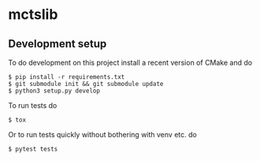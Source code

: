 # mctslib

## Development setup
To do development on this project install a recent version of CMake and do
```
$ pip install -r requirements.txt
$ git submodule init && git submodule update
$ python3 setup.py develop
```

To run tests do
```
$ tox
```

Or to run tests quickly without bothering with venv etc. do
```
$ pytest tests
```
